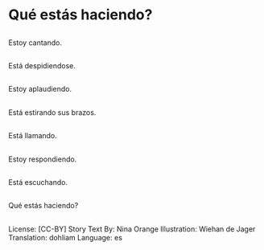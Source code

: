 # Qué estás haciendo?

##
Estoy cantando.

##
Está despidiendose.

##
Estoy aplaudiendo.

##
Está estirando sus brazos.

##
Está llamando.

##
Estoy respondiendo.

##
Está escuchando.

##
Qué estás haciendo?

##
License: [CC-BY]
Story Text By: Nina Orange
Illustration: Wiehan de Jager
Translation: dohliam
Language: es

